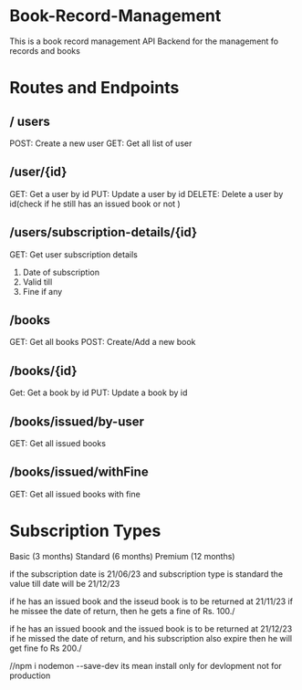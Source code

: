 # Book-Record-Management

This is a book record management API Backend for the management fo records and books

# Routes and Endpoints

## / users
POST: Create a new user
GET: Get all list of user

## /user/{id}
GET: Get a user by id
PUT: Update a user by id
DELETE: Delete a user by id(check if he still has an issued book or not )

## /users/subscription-details/{id}
GET: Get user subscription details
1. Date of subscription
2. Valid till
3. Fine if any

## /books
GET: Get all books
POST: Create/Add a new book

## /books/{id}
Get: Get a book by id
PUT: Update a book by id

## /books/issued/by-user
GET: Get all issued books

## /books/issued/withFine
GET: Get all issued books with fine 

# Subscription Types
Basic (3 months)
Standard (6 months)
Premium (12 months)

if the subscription date is 21/06/23
and subscription type is standard
the value till date will be 21/12/23

if he has an issued book and the isseud book  is to be returned at 21/11/23 
if he missee  the date of return, then he gets a fine of Rs. 100./

if he has an issued boook and the  issued book is to be returned at 21/12/23 if he missed the date of return, and his subscription also expire then he will get fine fo Rs 200./

//npm i nodemon --save-dev its mean install only for devlopment not for production